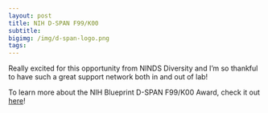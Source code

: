 ```yaml
---
layout: post
title: NIH D-SPAN F99/K00
subtitle: 
bigimg: /img/d-span-logo.png
tags:
---
```


Really excited for this opportunity from NINDS Diversity and I’m so thankful to have such a great support network both in and out of lab!

To learn more about the NIH Blueprint D-SPAN F99/K00 Award, check it out [here](https://neuroscienceblueprint.nih.gov/training/nih-blueprint-d-span-award-f99k00)!
